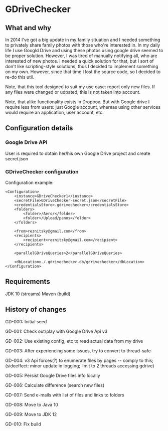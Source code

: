 # GDriveChecker

## What and why
In 2014 I've got a big update in my family situation and I needed something to privately share family photos with those who're interested in. In my daily life I use Googld Drive and using these photos using google drive seemed to be proper solution. However, I was tired of manually notifying all, who are interested of new photos. I needed a quick solution for that, but I sort of don't like scripting-style solutions, thus I decided to implement something on my own. However, since that time I lost the source code, so I decided to re-do this util.

Note, that this tool designed to suit my use case: report only new files. If any files were changed or udpated, this is not taken into account.

Note, that alike functionality exists in Dropbox. But with Google drive I require less from users: just Google account, whereas using other services would require an application, user account, etc.

## Configuration details
### Google Drive API
User is required to obtain her/his own Google Drive project and create secret.json

### GDriveChecker configuration
Configuration example:


    <Configuration>
        <instance>GDriveChecker1</instance>
        <secretFile>GDriveChecker-secret.json</secretFile>
        <credentialsStore>.gdrivechecker</credentialsStore>
        <folders>
            <folder>/Aero/</folder>
            <folder>/Upload/panos</folder>
        </folders>
    
        <from>reznitsky@gmail.com</from>
        <recipients>
            <recipient>reznitsky@gmail.com</recipient>
        </recipients>
    
        <parallelGDriveQueries>2</parallelGDriveQueries>
    
        <dbLocation>./.gdrivechecker.db/gdrivechecker</dbLocation>
    </Configuration>


## Requirements
JDK 10 (streams)
Maven (build)

## History of changes
GD-000: Initial seed

GD-001: Check out/play with Google Drive Api v3

GD-002: Use existing config, etc to read actual data from my drive

GD-003: After experiencing some issues, try to convert to thread-safe

GD-004: v3 Api forces(?) to enumerate files by pages -- comply to this; (sideeffect: minor update in logging; limit to 2 threads accessing gdrive)

GD-005: Persist Google Drive files info locally

GD-006: Calculate difference (search new files)

GD-007: Send e-mails with list of files and links to folders

GD-008: Move to Java 10

GD-009: Move to JDK 12

GD-010: Fix build
